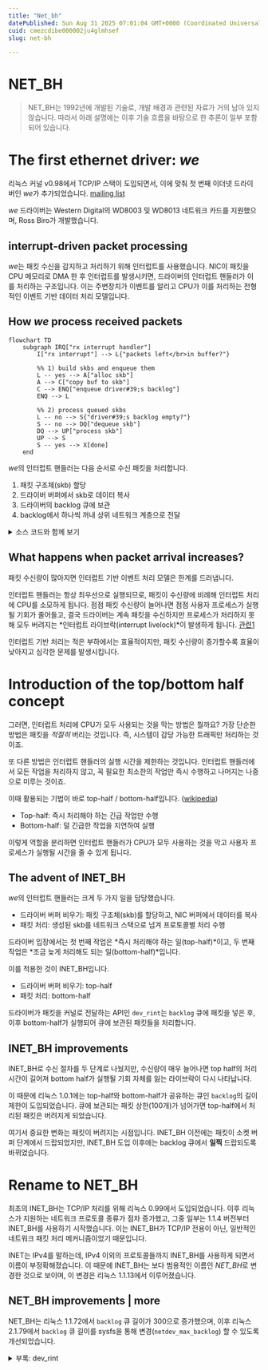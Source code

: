 ```yaml
---
title: "Net_bh"
datePublished: Sun Aug 31 2025 07:01:04 GMT+0000 (Coordinated Universal Time)
cuid: cmezcdibe000002ju4glmhsef
slug: net-bh

---
```


# <span>NET_BH</span>

> NET_BH는 1992년에 개발된 기술로, 개발 배경과 관련된 자료가 거의 남아 있지 않습니다. 따라서 아래 설명에는 이후 기술 흐름을 바탕으로 한 추론이 일부 포함되어 있습니다.

# The first ethernet driver: *we*

리눅스 커널 v0.98에서 TCP/IP 스택이 도입되면서, 이에 맞춰 첫 번째 이더넷 드라이버인 *we*가 추가되었습니다. [mailing list](https://kernel.googlesource.com/pub/scm/linux/kernel/git/nico/archive/+/refs/tags/v0.98)

*we* 드라이버는 Western Digital의 WD8003 및 WD8013 네트워크 카드를 지원했으며, Ross Biro가 개발했습니다.

## interrupt-driven packet processing

*we*는 패킷 수신을 감지하고 처리하기 위해 인터럽트를 사용했습니다. NIC이 패킷을 CPU 메모리로 DMA 한 후 인터럽트를 발생시키면, 드라이버의 인터럽트 핸들러가 이를 처리하는 구조입니다. 이는 주변장치가 이벤트를 알리고 CPU가 이를 처리하는 전형적인 이벤트 기반 데이터 처리 모델입니다.

## How *we* process received packets

```mermaid
flowchart TD
    subgraph IRQ["rx interrupt handler"]
        I["rx interrupt"] --> L{"packets left</br>in buffer?"}

        %% 1) build skbs and enqueue them
        L -- yes --> A["alloc skb"]
        A --> C["copy buf to skb"]
        C --> ENQ["enqueue driver#39;s backlog"]
        ENQ --> L

        %% 2) process queued skbs
        L -- no --> S{"driver#39;s backlog empty?"}
        S -- no --> DQ["dequeue skb"]
        DQ --> UP["process skb"]
        UP --> S
        S -- yes --> X[done]
    end
```

*we*의 인터럽트 핸들러는 다음 순서로 수신 패킷을 처리합니다.
1. 패킷 구조체(skb) 할당
2. 드라이버 버퍼에서 skb로 데이터 복사
3. 드라이버의 backlog 큐에 보관
4. backlog에서 하나씩 꺼내 상위 네트워크 계층으로 전달

<details>
<summary>소스 코드와 함께 보기</summary>

*we*의 패킷 처리 함수 [`wd_rcv`](https://elixir.bootlin.com/linux/0.98/source/net/tcp/we.c#L303)를 간략화하면 다음과 같습니다.

```c
void wd_rcv(struct device *dev)
{
    struct wd_ring *ring;
    int last_used = wd_get_last_used(dev);
    int last_recv = wd_get_last_recv(dev);
    int pkt_idx = wrap_around(last_used + 1);
    int done = 0;

    while(!done) {
        if (pkt_idx != last_recv) {
            ring = wd_get_buffer(dev, pkt_idx);

            // Build an skb and queue it to dev->backlog
            dev_rint(ring->ptr, ring->len, dev);

            pkt_idx = wrap_around(pkt_idx + 1);
            wd_update_last_used(dev);
        }
        else {
            // Process all queued skbs
            done = dev_rint(NULL, 0, dev);
        }
    }
}
```
</details>

## What happens when packet arrival increases?

패킷 수신량이 많아지면 인터럽트 기반 이벤트 처리 모델은 한계를 드러냅니다.

인터럽트 핸들러는 항상 최우선으로 실행되므로, 패킷이 수신량에 비례해 인터럽트 처리에 CPU를 소모하게 됩니다. 점점 패킷 수신량이 늘어나면 점점 사용자 프로세스가 실행될 기회가 줄어들고, 결국 드라이버는 계속 패킷을 수신하지만 프로세스가 처리하지 못해 모두 버려지는 *인터럽트 라이브락(interrupt livelock)*이 발생하게 됩니다.
[관련1](https://web.stanford.edu/class/cs240/readings/livelock.pdf)

인터럽트 기반 처리는 적은 부하에서는 효율적이지만, 패킷 수신량이 증가할수록 효율이 낮아지고 심각한 문제를 발생시킵니다.


# Introduction of the top/bottom half concept

그러면, 인터럽트 처리에 CPU가 모두 사용되는 것을 막는 방법은 뭘까요? 가장 단순한 방법은 패킷을 *적절히* 버리는 것입니다. 즉, 시스템이 감당 가능한 트래픽만 처리하는 것이죠.

또 다른 방법은 인터럽트 핸들러의 실행 시간을 제한하는 것입니다. 인터럽트 핸들러에서 모든 작업을 처리하지 않고, 꼭 필요한 최소한의 작업만 즉시 수행하고 나머지는 나중으로 미루는 것이죠.

이때 활용되는 기법이 바로 top-half / bottom-half입니다. ([wikipedia](https://en.wikipedia.org/wiki/Interrupt_handler#Divided_handlers_in_modern_operating_systems))
- Top-half: 즉시 처리해야 하는 긴급 작업만 수행
- Bottom-half: 덜 긴급한 작업을 지연하여 실행

이렇게 역할을 분리하면 인터럽트 핸들러가 CPU가 모두 사용하는 것을 막고 사용자 프로세스가 실행될 시간을 줄 수 있게 됩니다.

## The advent of INET_BH

*we*의 인터럽트 핸들러는 크게 두 가지 일을 담당했습니다.
- 드라이버 버퍼 비우기: 패킷 구조체(skb)를 할당하고, NIC 버퍼에서 데이터를 복사
- 패킷 처리: 생성된 skb를 네트워크 스택으로 넘겨 프로토콜별 처리 수행

드라이버 입장에서는 첫 번째 작업은 *즉시 처리해야 하는 일(top-half)*이고, 두 번째 작업은 *조금 늦게 처리해도 되는 일(bottom-half)*입니다.

이를 적용한 것이 INET_BH입니다.
- 드라이버 버퍼 비우기: top-half
- 패킷 처리: bottom-half

드라이버가 패킷을 커널로 전달하는 API인 `dev_rint`는 `backlog` 큐에 패킷을 넣은 후, 이후 bottom-half가 실행되어 큐에 보관된 패킷들을 처리합니다.

## INET_BH improvements

INET_BH로 수신 절차를 두 단계로 나눴지만, 수신량이 매우 늘어나면 top half의 처리 시간이 길어져 bottom half가 실행될 기회 자체를 잃는 라이브락이 다시 나타납니다.

이 때문에 리눅스 1.0.1에는 top-half와 bottom-half가 공유하는 큐인 `backlog`의 길이 제한이 도입되었습니다. 큐에 보관되는 패킷 상한(100개)가 넘어가면 top-half에서 처리된 패킷은 버려지게 되었습니다.

여기서 중요한 변화는 패킷이 버려지는 시점입니다. INET_BH 이전에는 패킷이 소켓 버퍼 단계에서 드랍되었지만, INET_BH 도입 이후에는 backlog 큐에서 **일찍** 드랍되도록 바뀌었습니다.


# Rename to NET_BH

최초의 INET_BH는 TCP/IP 처리를 위해 리눅스 0.99에서 도입되었습니다. 이후 리눅스가 지원하는 네트워크 프로토콜 종류가 점차 증가했고, 그중 일부는 1.1.4 버전부터 INET_BH를 사용하기 시작했습니다. 이는 INET_BH가 TCP/IP 전용이 아닌, 일반적인 네트워크 패킷 처리 메커니즘이었기 때문입니다.

INET는 IPv4를 말하는데, IPv4 이외의 프로토콜들까지 INET_BH를 사용하게 되면서 이름이 부정확해졌습니다. 이 때문에 INET_BH는 보다 범용적인 이름인 *NET_BH*로 변경한 것으로 보이며, 이 변경은 리눅스 1.1.13에서 이루어졌습니다.

## NET_BH improvements | more

NET_BH는 리눅스 1.1.72에서 `backlog` 큐 길이가 300으로 증가했으며, 이후 리눅스 2.1.79에서 `backlog` 큐 길이를 sysfs을 통해 변경(`netdev_max_backlog`) 할 수 있도록 개선되었습니다.

<details>
<summary>부록: dev_rint</summary>

dev_rint(device receive interrupt로 추정) API는 커널 v1.3.60에서 제거되었습니다.

이 API는 초기 두 가지 역할을 담당했습니다.
- 새로운 skb를 할당하고 수신 데이터를 복사
- 생성된 skb를 backlog 큐에 추가

그러나 커널 v0.99.13부터는 두 작업이 분리되었습니다.
- 첫 번째 작업은 `dev_rint`가 수행
- 두 번째 작업은 새로운 API인 `netif_rx`가 수행

이후 `dev_rint`를 사용하는 드라이버는 점차 줄어들었고, v1.3.6 이후에는 더 이상 어떤 드라이버도 이 API를 사용하지 않았습니다. 이는 버퍼 할당 작업을 커널에서 드라이버로 옮겨, 데이터 복사 과정을 제거함으로써 성능을 개선하기 위함으로 보입니다. `netif_rx`는 현재도 사용되고 있습니다.

</details>